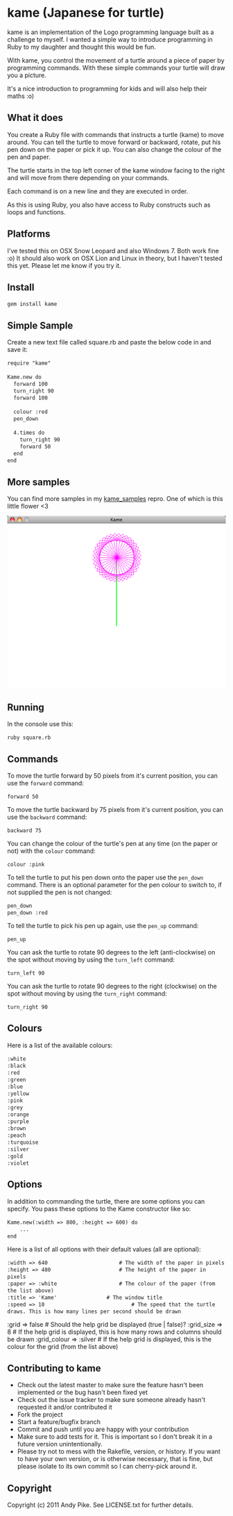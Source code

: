 kame (Japanese for turtle)
==========================

kame is an implementation of the Logo programming language built as a challenge to myself. I wanted a simple way to introduce programming in Ruby to my daughter and thought this would be fun.

With kame, you control the movement of a turtle around a piece of paper by programming commands. With these simple commands your turtle will draw you a picture.

It's a nice introduction to programming for kids and will also help their maths :o)

What it does
------------

You create a Ruby file with commands that instructs a turtle (kame) to move around. You can tell the turtle to move forward or backward, rotate, put his pen down on the paper or pick it up. You can also change the colour of the pen and paper. 

The turtle starts in the top left corner of the kame window facing to the right and will move from there depending on your commands.

Each command is on a new line and they are executed in order.

As this is using Ruby, you also have access to Ruby constructs such as loops and functions.

Platforms
---------

I've tested this on OSX Snow Leopard and also Windows 7. Both work fine :o) It should also work on OSX Lion and Linux in theory, but I haven't tested this yet. Please let me know if you try it.

Install
-------

	gem install kame

Simple Sample
-------------

Create a new text file called square.rb and paste the below code in and save it:

	require "kame"

	Kame.new do
	  forward 100
	  turn_right 90
	  forward 100
 
	  colour :red
	  pen_down
 
	  4.times do
	    turn_right 90
	    forward 50     
	  end
	end

More samples
------------

You can find more samples in my [kame_samples](https://github.com/andypike/kame_samples) repro. One of which is this little flower <3

![kame flower](https://github.com/andypike/kame_samples/raw/master/kame-flower.png)

Running
-------

In the console use this:

	ruby square.rb

Commands
--------

To move the turtle forward by 50 pixels from it's current position, you can use the `forward` command:

	forward 50
		
To move the turtle backward by 75 pixels from it's current position, you can use the `backward` command:

	backward 75
		
You can change the colour of the turtle's pen at any time (on the paper or not) with the `colour` command:

	colour :pink

To tell the turtle to put his pen down onto the paper use the `pen_down` command. There is an optional parameter for the pen colour to switch to, if not supplied the pen is not changed:
		
	pen_down
	pen_down :red

To tell the turtle to pick his pen up again, use the `pen_up` command:

	pen_up
	  
You can ask the turtle to rotate 90 degrees to the left (anti-clockwise) on the spot without moving by using the `turn_left` command:

	turn_left 90
	  
You can ask the turtle to rotate 90 degrees to the right (clockwise) on the spot without moving by using the `turn_right` command:

	turn_right 90
		
Colours
-------

Here is a list of the available colours:

	:white
	:black
	:red
	:green
	:blue
	:yellow
	:pink
	:grey
	:orange
	:purple
	:brown
	:peach
	:turquoise
	:silver
	:gold
	:violet

Options
-------

In addition to commanding the turtle, there are some options you can specify. You pass these options to the Kame constructor like so:

	Kame.new(:width => 800, :height => 600) do
		...
	end

Here is a list of all options with their default values (all are optional):

	:width => 640 						# The width of the paper in pixels
	:height => 480						# The height of the paper in pixels
	:paper => :white					# The colour of the paper (from the list above)
	:title => 'Kame'  				# The window title
	:speed => 10							# The speed that the turtle draws. This is how many lines per second should be drawn
  :grid => false						# Should the help grid be displayed (true | false)?
	:grid_size => 8						# If the help grid is displayed, this is how many rows and columns should be drawn
  :grid_colour => :silver		# If the help grid is displayed, this is the colour for the grid (from the list above)



Contributing to kame
--------------------
 
* Check out the latest master to make sure the feature hasn't been implemented or the bug hasn't been fixed yet
* Check out the issue tracker to make sure someone already hasn't requested it and/or contributed it
* Fork the project
* Start a feature/bugfix branch
* Commit and push until you are happy with your contribution
* Make sure to add tests for it. This is important so I don't break it in a future version unintentionally.
* Please try not to mess with the Rakefile, version, or history. If you want to have your own version, or is otherwise necessary, that is fine, but please isolate to its own commit so I can cherry-pick around it.

Copyright
---------

Copyright (c) 2011 Andy Pike. See LICENSE.txt for further details.


